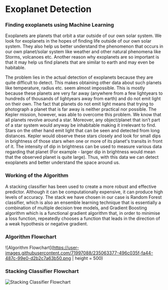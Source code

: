 # Exoplanet Detection 
### Finding exoplanets using Machine Learning

Exoplanets are planets that orbit a star outside of our own solar system. We look for exoplanets in the hopes of finding life outside of our own solar system. They also help us better understand the phenomenon that occurs in our own planet/solar system like weather and other natural phenomena like Storms, volcanoes etc. Another reason why exoplanets are so important is that it may help us find planets that are similar to earth and may even be habitable.

The problem lies in the actual detection of exoplanets because they are quite difficult to detect. This makes obtaining other data about such planets like temperature, radius etc. seem almost impossible. This is mostly because these planets are very far away (anywhere from a few lightyears to hundreds of thousands of lightyears away from earth) and do not emit light on their own. The fact that planets do not emit light means that trying to photograph a planet that is far away is neither practical nor possible. The Kepler mission, however, was able to overcome this problem. We know that all planets revolve around a star. Moreover, any object/planet that isn’t part of a star system would anyway be inhabitable making it irrelevant to find. Stars on the other hand emit light that can be seen and detected from long distances. Kepler would observe these stars closely and look for small dips in brightness of those stars when one or more of its planet's transits in front of it. The intensity of dip in brightness can be used to measure various data regarding that planet (For example - larger dip in brightness would mean that the observed planet is quite large). Thus, with this data we can detect exoplanets and better understand the space around us.

### Working of the Algorithm
A stacking classifier has been used to create a more robust and effective predictor. Although it can be computationally expensive, it can produce high levels of accuracy. The stack we have chosen in our case is Random Forest classifier, which is also an ensemble learning technique that is essentially a combination of multiple decision tree models, and Gradient Boosting algorithm which is a functional gradient algorithm that, in order to minimise a loss function, repeatedly chooses a function that leads in the direction of a weak hypothesis or negative gradient.

### Algorithm Flowchart
![Algorithm Flowchart](https://user-images.githubusercontent.com/71997088/235063377-496c035f-fa44-487c-99e0-d2b2c7a63b50.png | height = 500)


### Stacking Classifier Flowchart
![Stacking Classifier Flowchart](https://user-images.githubusercontent.com/71997088/235063098-37a8a1c6-c784-4b81-a1e0-1b702d0b8812.png)
